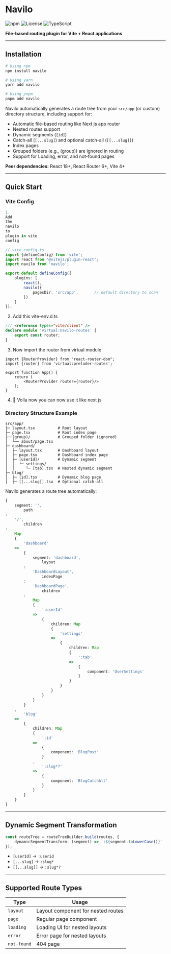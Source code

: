 # Navilo

![npm](https://img.shields.io/npm/v/navilo?color=brightgreen)
![License](https://img.shields.io/npm/l/navilo)
![TypeScript](https://img.shields.io/badge/TypeScript-%3E%3D5.0-blue)

**File-based routing plugin for Vite + React applications**

---

## Installation

```bash
# Using npm
npm install navilo

# Using yarn
yarn add navilo

# Using pnpm
pnpm add navilo
```

Navilo automatically generates a route tree from your `src/app` (or custom) directory structure, including support for:

* Automatic file-based routing like Next js app router
* Nested routes support
* Dynamic segments (`[id]`)
* Catch-all (`[...slug]`) and optional catch-all (`[[...slug]]`)
* Index pages
* Grouped folders (e.g., (group)) are ignored in routing
* Support for Loading, error, and not-found pages

**Peer dependencies:** React 18+, React Router 6+, Vite 4+

---

## Quick Start

### Vite Config

```ts
1.
Add
the
navilo
to
plugin in vite
config

// vite.config.ts
import {defineConfig} from 'vite';
import react from '@vitejs/plugin-react';
import navilo from 'navilo';

export default defineConfig({
    plugins: [
        react(),
        navilo({
            pagesDir: 'src/app',       // default directory to scan
        })
    ]
});
```

2. Add this vite-env.d.ts

```ts
/// <reference types="vite/client" />
declare module 'virtual:navilo-routes' {
    export const router;
}
```

3. Now import the router from virtual module

```tsx
import {RouterProvider} from "react-router-dom";
import {router} from 'virtual:preluder-routes';

export function App() {
    return (
        <RouterProvider router={router}/>
    );
}
```

4. 🎉 Volla now you can now use it like next js

### Directory Structure Example

```
src/app/
├─ layout.tsx          # Root layout
├─ page.tsx            # Root index page
├──(group)/            # Grouped folder (ignored)
│  └── about/page.tsx
├─ dashboard/
│  ├─ layout.tsx       # Dashboard layout
│  ├─ page.tsx         # Dashboard index page
│  ├─ [userId]/        # Dynamic segment
│  │  └─ settings/
│  │     └─ [tab].tsx  # Nested dynamic segment
├─ blog/
│  ├─ [id].tsx         # Dynamic blog page
│  ├─ [[...slug]].tsx  # Optional catch-all
```

Navilo generates a route tree automatically:

```ts
{
    segment: '',
        path
:
    '/',
        children
:
    Map
    {
        'dashboard'
    =>
        {
            segment: 'dashboard',
                layout
        :
            'DashboardLayout',
                indexPage
        :
            'DashboardPage',
                children
        :
            Map
            {
                ':userId'
            =>
                {
                    children: Map
                    {
                        'settings'
                    =>
                        {
                            children: Map
                            {
                                ':tab'
                            =>
                                {
                                    component: 'UserSettings'
                                }
                            }
                        }
                    }
                }
            }
        }
    ,
        'blog'
    =>
        {
            children: Map
            {
                ':id'
            =>
                {
                    component: 'BlogPost'
                }
            ,
                ':slug*?'
            =>
                {
                    component: 'BlogCatchAll'
                }
            }
        }
    }
}
```

---

## Dynamic Segment Transformation

```ts
const routeTree = routeTreeBuilder.build(routes, {
    dynamicSegmentTransform: (segment) => `:${segment.toLowerCase()}`
});
```

* `[userId]` → `:userid`
* `[...slug]` → `:slug*`
* `[[...slug]]` → `:slug*?`

---

## Supported Route Types

| Type        | Usage                              |
|-------------|------------------------------------|
| `layout`    | Layout component for nested routes |
| `page`      | Regular page component             |
| `loading`   | Loading UI for nested layouts      |
| `error`     | Error page for nested layouts      |
| `not-found` | 404 page                           |



